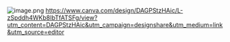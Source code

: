 ![image.png](https://prod-files-secure.s3.us-west-2.amazonaws.com/eacaef30-5fb7-454b-99da-d1924e4d9ed3/9efd3268-cd40-45b0-a9d1-3d4ff98b635a/image.png)
https://www.canva.com/design/DAGPStzHAic/L-zSpddh4WKb8IbTfATSFg/view?utm_content=DAGPStzHAic&utm_campaign=designshare&utm_medium=link&utm_source=editor
